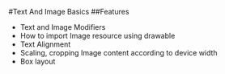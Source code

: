 #Text And Image Basics
##Features
- Text and Image Modifiers
- How to import Image resource using drawable
- Text Alignment
- Scaling, cropping Image content according to device width
- Box layout 